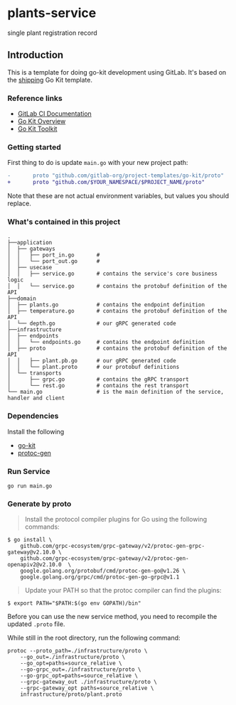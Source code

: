 # plants-service
 single plant registration record


Introduction
---

This is a template for doing go-kit development using GitLab. It's based on the
[shipping](https://github.com/go-kit/examples/shipping) Go Kit template.

### Reference links

- [GitLab CI Documentation](https://docs.github.com/ee/ci/)
- [Go Kit Overview](https://github.com/go-kit/kit)
- [Go Kit Toolkit](https://gokit.io)

### Getting started

First thing to do is update `main.go` with your new project path:

```diff
-       proto "github.com/gitlab-org/project-templates/go-kit/proto"
+       proto "github.com/$YOUR_NAMESPACE/$PROJECT_NAME/proto"
```

Note that these are not actual environment variables, but values you should
replace.

### What's contained in this project

```
.
├──application
│  ├── gateways
│  │   ├── port_in.go       # 
│  │   └── port_out.go      # 
│  ├── usecase
│  │   ├── service.go       # contains the service's core business logic
│  │   └── service.go       # contains the protobuf definition of the API
├──domain
│  ├── plants.go            # contains the endpoint definition
│  ├── temperature.go       # contains the protobuf definition of the API
│  └── depth.go             # our gRPC generated code
├──infrastructure
│  ├── endpoints
│  │   └── endpoints.go     # contains the endpoint definition
│  ├── proto                # contains the protobuf definition of the API
│  │   ├── plant.pb.go      # our gRPC generated code
│  │   └── plant.proto      # our protobuf definitions
│  └── transports
│      ├── grpc.go          # contains the gRPC transport
│      └── rest.go          # contains the rest transport
└── main.go                 # is the main definition of the service, handler and client
```

### Dependencies

Install the following

- [go-kit](https://github.com/go-kit)
- [protoc-gen](https://github.com/golang/protobuf/proto)

### Run Service

```shell
go run main.go
```

### Generate by proto

> Install the protocol compiler plugins for Go using the following commands: 


```shell
$ go install \
    github.com/grpc-ecosystem/grpc-gateway/v2/protoc-gen-grpc-gateway@v2.10.0 \
    github.com/grpc-ecosystem/grpc-gateway/v2/protoc-gen-openapiv2@v2.10.0  \
    google.golang.org/protobuf/cmd/protoc-gen-go@v1.26 \
    google.golang.org/grpc/cmd/protoc-gen-go-grpc@v1.1
```

> Update your PATH so that the protoc compiler can find the plugins:

```shell
$ export PATH="$PATH:$(go env GOPATH)/bin"
```

Before you can use the new service method, you need to recompile the updated `.proto` file.

While still in the root directory, run the following command:

```shell
protoc --proto_path=./infrastructure/proto \
    --go_out=./infrastructure/proto \
    --go_opt=paths=source_relative \
    --go-grpc_out=./infrastructure/proto \
    --go-grpc_opt=paths=source_relative \
    --grpc-gateway_out ./infrastructure/proto \
    --grpc-gateway_opt paths=source_relative \
    infrastructure/proto/plant.proto
```
